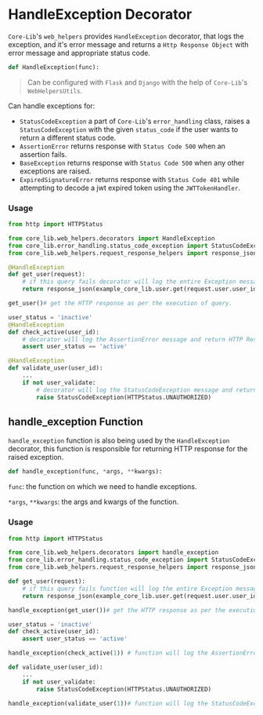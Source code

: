 # HandleException Decorator
`Core-Lib`'s `web_helpers` provides `HandleException` decorator, that logs the exception, and it's error message and returns a `Http Response Object` 
with error message and appropriate status code.

```python
def HandleException(func):
```
>Can be configured with `Flask` and `Django` with the help of `Core-Lib`'s `WebHelpersUtils`.

Can handle exceptions for:
- `StatusCodeException` a part of `Core-Lib`'s `error_handling` class, raises a `StatusCodeException` with the given `status_code` if the user wants to return a different status code.
- `AssertionError` returns response with `Status Code 500` when an assertion fails.
- `BaseException` returns response with `Status Code 500` when any other exceptions are raised.
- `ExpiredSignatureError` returns response with `Status Code 401` while attempting to decode a jwt expired token using the `JWTTokenHandler`.

### Usage
```python
from http import HTTPStatus

from core_lib.web_helpers.decorators import HandleException
from core_lib.error_handling.status_code_exception import StatusCodeException
from core_lib.web_helpers.request_response_helpers import response_json

@HandleException
def get_user(request):
    # if this query fails decorator will log the entire Exception message and return HTTP Response with status code 500
    return response_json(example_core_lib.user.get(request.user.user_id))

get_user()# get the HTTP response as per the execution of query.

user_status = 'inactive'
@HandleException
def check_active(user_id):
    # decorator will log the AssertionError message and return HTTP Response with status code 500
    assert user_status == 'active'

@HandleException
def validate_user(user_id):
    ...
    if not user_validate:
        # decorator will log the StatusCodeException message and return HTTP response with status_code 401 for unauthorized
        raise StatusCodeException(HTTPStatus.UNAUTHORIZED)
```

## handle_exception Function

`handle_exception` function is also being used by the `HandleException` decorator, this function is responsible for
returning HTTP response for the raised exception.

```python
def handle_exception(func, *args, **kwargs):
```

`func`: the function on which we need to handle exceptions.

`*args`, `**kwargs`: the args and kwargs of the function.

### Usage
```python
from http import HTTPStatus

from core_lib.web_helpers.decorators import handle_exception
from core_lib.error_handling.status_code_exception import StatusCodeException
from core_lib.web_helpers.request_response_helpers import response_json

def get_user(request):
    # if this query fails function will log the entire Exception message and return HTTP Response with status code 500
    return response_json(example_core_lib.user.get(request.user.user_id))

handle_exception(get_user())# get the HTTP response as per the execution of query.

user_status = 'inactive'
def check_active(user_id):
    assert user_status == 'active'

handle_exception(check_active(1)) # function will log the AssertionError message and return HTTP Response with status code 500

def validate_user(user_id):
    ...
    if not user_validate:
        raise StatusCodeException(HTTPStatus.UNAUTHORIZED)

handle_exception(validate_user(1))# function will log the StatusCodeException message and return HTTP response with status_code 401 for unauthorized
```

